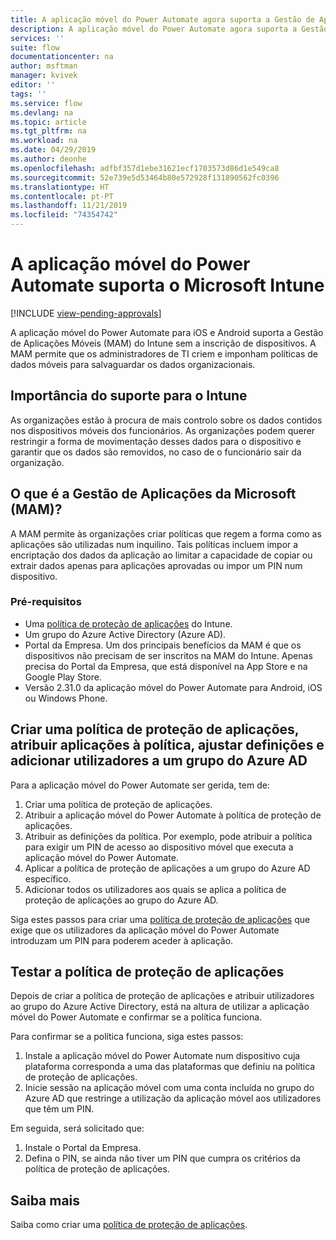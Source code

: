 ```yaml
---
title: A aplicação móvel do Power Automate agora suporta a Gestão de Aplicações Móveis do Microsoft Intune. | Microsoft Docs
description: A aplicação móvel do Power Automate agora suporta a Gestão de Aplicações Móveis do Microsoft Intune.
services: ''
suite: flow
documentationcenter: na
author: msftman
manager: kvivek
editor: ''
tags: ''
ms.service: flow
ms.devlang: na
ms.topic: article
ms.tgt_pltfrm: na
ms.workload: na
ms.date: 04/29/2019
ms.author: deonhe
ms.openlocfilehash: adfbf357d1ebe31621ecf1703573d86d1e549ca8
ms.sourcegitcommit: 52e739e5d53464b80e572928f131890562fc0396
ms.translationtype: HT
ms.contentlocale: pt-PT
ms.lasthandoff: 11/21/2019
ms.locfileid: "74354742"
---
```

# <a name="power-automate-mobile-app-supports-microsoft-intune"></a>A aplicação móvel do Power Automate suporta o Microsoft Intune
[!INCLUDE [view-pending-approvals](includes/cc-rebrand.md)]

A aplicação móvel do Power Automate para iOS e Android suporta a Gestão de Aplicações Móveis (MAM) do Intune sem a inscrição de dispositivos. A MAM permite que os administradores de TI criem e imponham políticas de dados móveis para salvaguardar os dados organizacionais.

## <a name="why-intune-support-is-important"></a>Importância do suporte para o Intune

As organizações estão à procura de mais controlo sobre os dados contidos nos dispositivos móveis dos funcionários. As organizações podem querer restringir a forma de movimentação desses dados para o dispositivo e garantir que os dados são removidos, no caso de o funcionário sair da organização.

## <a name="what-is-microsoft-application-management-mam"></a>O que é a Gestão de Aplicações da Microsoft (MAM)?

A MAM permite às organizações criar políticas que regem a forma como as aplicações são utilizadas num inquilino. Tais políticas incluem impor a encriptação dos dados da aplicação ao limitar a capacidade de copiar ou extrair dados apenas para aplicações aprovadas ou impor um PIN num dispositivo.

### <a name="prerequisites"></a>Pré-requisitos

- Uma [política de proteção de aplicações](https://docs.microsoft.com/intune/app-protection-policies) do Intune.
- Um grupo do Azure Active Directory (Azure AD).
- Portal da Empresa. Um dos principais benefícios da MAM é que os dispositivos não precisam de ser inscritos na MAM do Intune. Apenas precisa do Portal da Empresa, que está disponível na App Store e na Google Play Store.
- Versão 2.31.0 da aplicação móvel do Power Automate para Android, iOS ou Windows Phone.

## <a name="create-an-app-protection-policy-assign-apps-to-the-policy-define-settings-and-add-users-to-an-azure-ad-group"></a>Criar uma política de proteção de aplicações, atribuir aplicações à política, ajustar definições e adicionar utilizadores a um grupo do Azure AD

Para a aplicação móvel do Power Automate ser gerida, tem de:

1. Criar uma política de proteção de aplicações.
1. Atribuir a aplicação móvel do Power Automate à política de proteção de aplicações.
1. Atribuir as definições da política. Por exemplo, pode atribuir a política para exigir um PIN de acesso ao dispositivo móvel que executa a aplicação móvel do Power Automate.
1. Aplicar a política de proteção de aplicações a um grupo do Azure AD específico.
1. Adicionar todos os utilizadores aos quais se aplica a política de proteção de aplicações ao grupo do Azure AD.

Siga estes passos para criar uma [política de proteção de aplicações](https://docs.microsoft.com/intune/app-protection-policies) que exige que os utilizadores da aplicação móvel do Power Automate introduzam um PIN para poderem aceder à aplicação. 


## <a name="test-the-app-protection-policy"></a>Testar a política de proteção de aplicações

Depois de criar a política de proteção de aplicações e atribuir utilizadores ao grupo do Azure Active Directory, está na altura de utilizar a aplicação móvel do Power Automate e confirmar se a política funciona.

Para confirmar se a política funciona, siga estes passos:

1. Instale a aplicação móvel do Power Automate num dispositivo cuja plataforma corresponda a uma das plataformas que definiu na política de proteção de aplicações.
1. Inicie sessão na aplicação móvel com uma conta incluída no grupo do Azure AD que restringe a utilização da aplicação móvel aos utilizadores que têm um PIN.

Em seguida, será solicitado que:
1. Instale o Portal da Empresa.
1. Defina o PIN, se ainda não tiver um PIN que cumpra os critérios da política de proteção de aplicações.


## <a name="learn-more"></a>Saiba mais

Saiba como criar uma [política de proteção de aplicações](https://docs.microsoft.com/intune/app-protection-policies).

